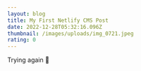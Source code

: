```yaml
---
layout: blog
title: My First Netlify CMS Post
date: 2022-12-28T05:32:16.096Z
thumbnail: /images/uploads/img_0721.jpeg
rating: 0
---
```

T﻿rying again :pray: